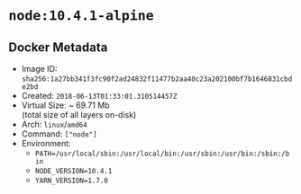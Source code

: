 # `node:10.4.1-alpine`

## Docker Metadata

- Image ID: `sha256:1a27bb341f3fc90f2ad24832f11477b2aa40c23a202100bf7b1646831cbde2bd`
- Created: `2018-06-13T01:33:01.310514457Z`
- Virtual Size: ~ 69.71 Mb  
  (total size of all layers on-disk)
- Arch: `linux`/`amd64`
- Command: `["node"]`
- Environment:
  - `PATH=/usr/local/sbin:/usr/local/bin:/usr/sbin:/usr/bin:/sbin:/bin`
  - `NODE_VERSION=10.4.1`
  - `YARN_VERSION=1.7.0`
